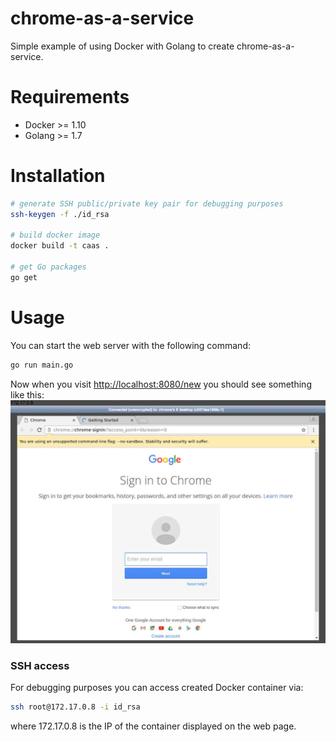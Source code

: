 # chrome-as-a-service
Simple example of using Docker with Golang to create chrome-as-a-service.

# Requirements
* Docker >= 1.10
* Golang >= 1.7

# Installation

```bash
# generate SSH public/private key pair for debugging purposes
ssh-keygen -f ./id_rsa

# build docker image
docker build -t caas .

# get Go packages
go get
```

# Usage
You can start the web server with the following command:
```bash
go run main.go
```
Now when you visit [http://localhost:8080/new](http://localhost:8080/new) you should see something like this:
![chrome-as-a-service example](./docs/example.jpg)

### SSH access
For debugging purposes you can access created Docker container via:
```bash
ssh root@172.17.0.8 -i id_rsa
```
where 172.17.0.8 is the IP of the container displayed on the web page.
